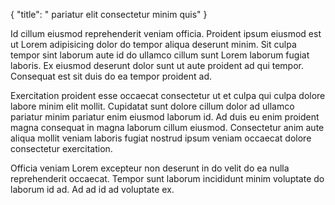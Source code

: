 {
  "title": " pariatur elit consectetur minim quis"
}

Id cillum eiusmod reprehenderit veniam officia. Proident ipsum eiusmod est ut Lorem adipisicing dolor do tempor aliqua deserunt minim. Sit culpa tempor sint laborum aute id do ullamco cillum sunt Lorem laborum fugiat laboris. Ex eiusmod deserunt dolor sunt ut aute proident ad qui tempor. Consequat est sit duis do ea tempor proident ad.

Exercitation proident esse occaecat consectetur ut et culpa qui culpa dolore labore minim elit mollit. Cupidatat sunt dolore cillum dolor ad ullamco pariatur minim pariatur enim eiusmod laborum id. Ad duis eu enim proident magna consequat in magna laborum cillum eiusmod. Consectetur anim aute aliqua mollit veniam laboris fugiat nostrud ipsum veniam occaecat dolore consectetur exercitation.

Officia veniam Lorem excepteur non deserunt in do velit do ea nulla reprehenderit occaecat. Tempor sunt laborum incididunt minim voluptate do laborum id ad. Ad ad id ad voluptate ex.